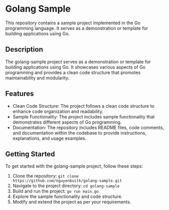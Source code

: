 # Golang Sample
This repository contains a sample project implemented in the Go programming language. It serves as a demonstration or template for building applications using Go.

## Description

The golang-sample project serves as a demonstration or template for building applications using Go. It showcases various aspects of Go programming and provides a clean code structure that promotes maintainability and modularity.

## Features

- Clean Code Structure: The project follows a clean code structure to enhance code organization and readability.
- Sample Functionality: The project includes sample functionality that demonstrates different aspects of Go programming.
- Documentation: The repository includes README files, code comments, and documentation within the codebase to provide instructions, explanations, and usage examples.

## Getting Started

To get started with the golang-sample project, follow these steps:

1. Clone the repository: `git clone https://github.com/nguyenbuitk/golang-sample.git`
2. Navigate to the project directory: `cd golang-sample`
3. Build and run the project: `go run main.go`
4. Explore the sample functionality and code structure.
5. Modify and extend the project as per your requirements.
